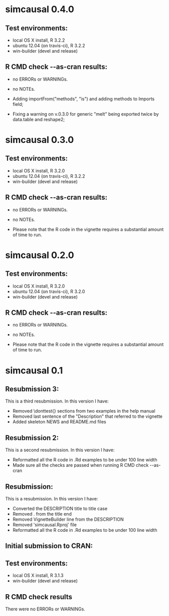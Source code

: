 simcausal 0.4.0
==============

## Test environments:
* local OS X install, R 3.2.2
* ubuntu 12.04 (on travis-ci), R 3.2.2
* win-builder (devel and release)

## R CMD check --as-cran results:
* no ERRORs or WARNINGs.
* no NOTEs.

* Adding importFrom("methods", "is") and adding methods to Imports field;
* Fixing a warning on v.0.3.0 for generic "melt" being exported twice by data.table and reshape2;

simcausal 0.3.0
==============

## Test environments:
* local OS X install, R 3.2.0
* ubuntu 12.04 (on travis-ci), R 3.2.2
* win-builder (devel and release)

## R CMD check --as-cran results:
* no ERRORs or WARNINGs.
* no NOTEs.

* Please note that the R code in the vignette requires a substantial amount of time to run.

simcausal 0.2.0
==============

## Test environments:
* local OS X install, R 3.2.0
* ubuntu 12.04 (on travis-ci), R 3.2.0
* win-builder (devel and release)

## R CMD check --as-cran results:
* no ERRORs or WARNINGs.
* no NOTEs.

* Please note that the R code in the vignette requires a substantial amount of time to run.

simcausal 0.1
==============

## Resubmission 3:
This is a third resubmission. In this version I have:

* Removed \donttest{} sections from two examples in the help manual
* Removed last sentence of the "Description" that referred to the vignette
* Added skeleton NEWS and README.md files

## Resubmission 2:
This is a second resubmission. In this version I have:

* Reformatted all the R code in .Rd examples to be under 100 line width
* Made sure all the checks are passed when running R CMD check --as-cran

## Resubmission:
This is a resubmission. In this version I have:

* Converted the DESCRIPTION title to title case
* Removed . from the title end
* Removed VignetteBuilder line from the DESCRIPTION
* Removed 'simcausal.Rproj' file
* Reformatted all the R code in .Rd examples to be under 100 line width

## Initial submission to CRAN:

## Test environments:
* local OS X install, R 3.1.3
* win-builder (devel and release)

## R CMD check results
There were no ERRORs or WARNINGs. 



